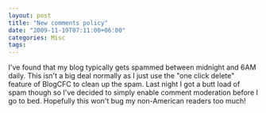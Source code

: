 ```yaml
---
layout: post
title: "New comments policy"
date: "2009-11-19T07:11:00+06:00"
categories: Misc 
tags: 
---
```


I've found that my blog typically gets spammed between midnight and 6AM daily. This isn't a big deal normally as I just use the "one click delete" feature of BlogCFC to clean up the spam. Last night I got a butt load of spam though so I've decided to simply enable comment moderation before I go to bed. Hopefully this won't bug my non-American readers too much!